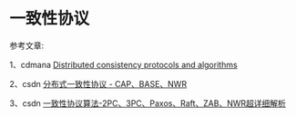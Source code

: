 # 一致性协议

参考文章:

1、cdmana [Distributed consistency protocols and algorithms](https://cdmana.com/2020/11/20201113073232660u.html)

2、csdn [分布式一致性协议 - CAP、BASE、NWR](https://blog.csdn.net/gege87417376/article/details/109760184)

3、csdn [一致性协议算法-2PC、3PC、Paxos、Raft、ZAB、NWR超详细解析](https://blog.csdn.net/young_0609/article/details/111070578)



